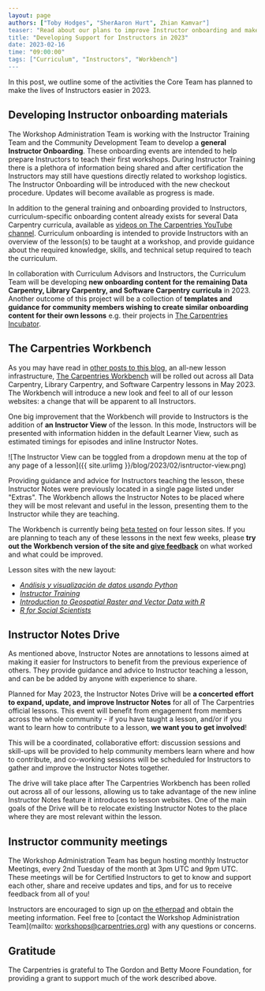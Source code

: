 ```yaml
---
layout: page
authors: ["Toby Hodges", "SherAaron Hurt", Zhian Kamvar"]
teaser: "Read about our plans to improve Instructor onboarding and make it easier to teach our curricula."
title: "Developing Support for Instructors in 2023"
date: 2023-02-16
time: "09:00:00"
tags: ["Curriculum", "Instructors", "Workbench"]
---
```


In this post, we outline some of the activities the Core Team has planned to make the lives of Instructors easier in 2023.

## Developing Instructor onboarding materials
The Workshop Administration Team is working with the Instructor Training Team and the Community Development Team to develop a **general Instructor Onboarding**. These onboarding events are intended to help prepare Instructors to teach their first workshops. During Instructor Training there is a plethora of information being shared and after certification the Instructors may still have questions directly related to workshop logistics. The Instructor Onboarding will be introduced with the new checkout procedure. Updates will become available as progress is made. 

In addition to the general training and onboarding provided to Instructors, curriculum-specific onboarding content already exists for several Data Carpentry curricula, available as [videos on The Carpentries YouTube channel](https://www.youtube.com/playlist?list=PLXLapl_LKb4e73Vf2e3rS2q2TDJ7oh_DX). Curriculum onboarding is intended to provide Instructors with an overview of the lesson(s) to be taught at a workshop, and provide guidance about the required knowledge, skills, and technical setup required to teach the curriculum. 

In collaboration with Curriculum Advisors and Instructors, the Curriculum Team will be developing **new onboarding content for the remaining Data Carpentry, Library Carpentry, and Software Carpentry curricula** in 2023. Another outcome of this project will be a collection of **templates and guidance for community members wishing to create similar onboarding content for their own lessons** e.g. their projects in [The Carpentries Incubator](https://carpentries-incubator.org).

## The Carpentries Workbench
As you may have read in [other posts to this blog](https://carpentries.org/posts-by-tags/#blog-tag-dovetail), an all-new lesson infrastructure, [The Carpentries Workbench](https://carpentries.github.io/workbench) will be rolled out across all Data Carpentry, Library Carpentry, and Software Carpentry lessons in May 2023. The Workbench will introduce a new look and feel to all of our lesson websites: a change that will be apparent to all Instructors.

One big improvement that the Workbench will provide to Instructors is the addition of **an Instructor View** of the lesson. In this mode, Instructors will be presented with information hidden in the default Learner View, such as estimated timings for episodes and inline Instructor Notes.

![The Instructor View can be toggled from a dropdown menu at the top of any page of a lesson]({{ site.urlimg 
}}/blog/2023/02/isntructor-view.png)

Providing guidance and advice for Instructors teaching the lesson, these Instructor Notes were previously located in a single page listed under "Extras". The Workbench allows the Instructor Notes to be placed where they will be most relevant and useful in the lesson, presenting them to the Instructor while they are teaching.

The Workbench is currently being [beta tested](https://carpentries.github.io/workbench/beta-phase.html) on four lesson sites. If you are planning to teach any of these lessons in the next few weeks, please **try out the Workbench version of the site and [give feedback](https://carpentries.typeform.com/to/KRBl4IZM)** on what worked and what could be improved.

Lesson sites with the new layout:

- [_Análisis y visualización de datos usando Python_](https://preview.carpentries.org/python-ecology-lesson-es)
- [_Instructor Training_](https://preview.carpentries.org/instructor-training)
- [_Introduction to Geospatial Raster and Vector Data with R_](https://preview.carpentries.org/r-raster-vector-geospatial)
- [_R for Social Scientists_](https://preview.carpentries.org/r-socialsci)

## Instructor Notes Drive
As mentioned above, Instructor Notes are annotations to lessons aimed at making it easier for Instructors to benefit from the previous experience of others. They provide guidance and advice to Instructor teaching a lesson, and can be be added by anyone with experience to share.

Planned for May 2023, the Instructor Notes Drive will be **a concerted effort to expand, update, and improve Instructor Notes** for all of The Carpentries official lessons. This event will benefit from engagement from members across the whole community - if you have taught a lesson, and/or if you want to learn how to contribute to a lesson, **we want you to get involved**!

This will be a coordinated, collaborative effort: discussion sessions and skill-ups will be provided to help community members learn where and how to contribute, and co-working sessions will be scheduled for Instructors to gather and improve the Instructor Notes together.

The drive will take place after The Carpentries Workbench has been rolled out across all of our lessons, allowing us to take advantage of the new inline Instructor Notes feature it introduces to lesson websites. One of the main goals of the Drive will be to relocate existing Instructor Notes to the place where they are most relevant within the lesson.

## Instructor community meetings
The Workshop Administration Team has begun hosting monthly Instructor Meetings, every 2nd Tuesday of the month at 3pm UTC and 9pm UTC. These meetings will be for Certified Instructors to get to know and support each other, share and receive updates and tips, and for us to receive feedback from all of you!

Instructors are encouraged to sign up on [the etherpad](https://pad.carpentries.org/InstructorMeetings) and obtain the meeting information. Feel free to [contact the Workshop Administration Team](mailto: workshops@carpentries.org) with any questions or concerns. 

## Gratitude
The Carpentries is grateful to The Gordon and Betty Moore Foundation, for providing a grant to support much of the work described above.

